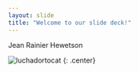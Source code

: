 ```yaml
---
layout: slide
title: "Welcome to our slide deck!"
---
```


Jean Rainier Hewetson

![luchadortocat](https://octodex.github.com/images/hula_loop_octodex03.gif)
{: .center}
